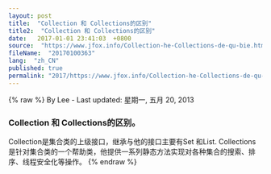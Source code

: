 ```yaml
---
layout: post
title:  "Collection 和 Collections的区别"
title2:  "Collection 和 Collections的区别"
date:   2017-01-01 23:41:03  +0800
source:  "https://www.jfox.info/Collection-he-Collections-de-qu-bie.html"
fileName:  "20170100363"
lang:  "zh_CN"
published: true
permalink: "2017/https://www.jfox.info/Collection-he-Collections-de-qu-bie.html"
---
```

{% raw %}
By Lee - Last updated: 星期一, 五月 20, 2013

### Collection 和 Collections的区别。 　　

Collection是集合类的上级接口，继承与他的接口主要有Set 和List.
Collections是针对集合类的一个帮助类，他提供一系列静态方法实现对各种集合的搜索、排序、线程安全化等操作。
{% endraw %}